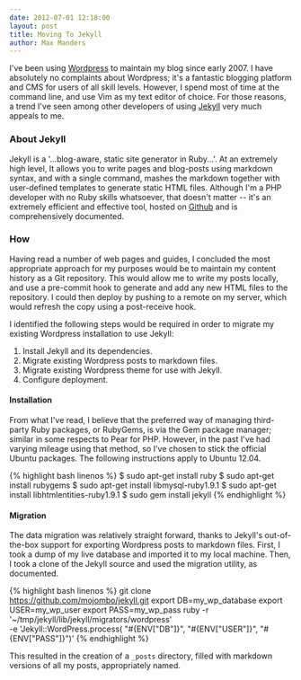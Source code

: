 ```yaml
--- 
date: 2012-07-01 12:18:00
layout: post
title: Moving To Jekyll
author: Max Manders
---
```


I've been using [Wordpress](http://www.wordpress.org "Wordpress") to maintain
my blog since early 2007.  I have absolutely no complaints about Wordpress;
it's a fantastic blogging platform and CMS for users of all skill levels.  However, I
spend most of time at the command line, and use Vim as my text editor of choice.  For
those reasons, a trend I've seen among other developers of using 
[Jekyll](https://github.com/mojombo/jekyll/) very much appeals to me.
<!--more-->

### About Jekyll ###
Jekyll is a '...blog-aware, static site generator in Ruby...'.  At an extremely
high level, It allows you to write pages and blog-posts using markdown syntax,
and with a single command, mashes the markdown together with user-defined
templates to generate static HTML files.  Although I'm a PHP developer with no Ruby
skills whatsoever, that doesn't matter -- it's an extremely efficient and effective
tool, hosted on [Github](http://github.com) and is comprehensively documented.

### How ###
Having read a number of web pages and guides, I concluded the most appropriate approach
for my purposes would be to maintain my content history as a Git repository.  This
would allow me to write my posts locally, and use a pre-commit hook to generate and add
any new HTML files to the repository.  I could then deploy by pushing to a remote on
my server, which would refresh the copy using a post-receive hook.
  
I identified the following steps would be required in order to migrate my
existing Wordpress installation to use Jekyll:

1. Install Jekyll and its dependencies.
2. Migrate existing Wordpress posts to markdown files.
3. Migrate existing Wordpress theme for use with Jekyll.
4. Configure deployment.

#### Installation ####
From what I've read, I believe that the preferred way of managing third-party
Ruby packages, or RubyGems, is via the Gem package manager; similar in some
respects to Pear for PHP. However, in the past I've had varying mileage using
that method, so I've chosen to stick the official Ubuntu packages.  The
following instructions apply to Ubuntu 12.04.

{% highlight bash linenos %}
$ sudo apt-get install ruby
$ sudo apt-get install rubygems
$ sudo apt-get install libmysql-ruby1.9.1
$ sudo apt-get install libhtmlentities-ruby1.9.1
$ sudo gem install jekyll 
{% endhighlight %}

#### Migration ####
The data migration was relatively straight forward, thanks to Jekyll's out-of-the-box
support for exporting Wordpress posts to markdown files.  First, I took a dump of my
live database and imported it to my local machine.  Then, I took a clone of the
Jekyll source and used the migration utility, as documented.

{% highlight bash linenos %}
git clone https://github.com/mojombo/jekyll.git
export DB=my_wp_database
export USER=my_wp_user
export PASS=my_wp_pass
ruby -r '~/tmp/jekyll/lib/jekyll/migrators/wordpress' \
  -e 'Jekyll::WordPress.process( "#{ENV["DB"]}", "#{ENV["USER"]}", "#{ENV["PASS"]}")'
{% endhighlight %}

This resulted in the creation of a `_posts` directory, filled with markdown versions of
all my posts, appropriately named.
